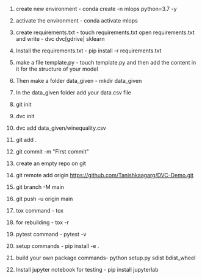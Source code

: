 1. create new environment - conda create -n mlops python=3.7 -y

2. activate the environment - conda activate mlops

3. create requirements.txt - touch requirements.txt
open requirements.txt and write - 
dvc 
dvc[gdrive]
sklearn

4. Install the requirements.txt - pip install -r requirements.txt

5. make a file template.py - touch template.py and then add the content in it for the structure of your model

6. Then make a folder data_given - mkdir data_given

7. In the data_given folder add your data.csv file

8. git init

9. dvc init

10. dvc add data_given/winequality.csv

11. git add .

12. git commit -m "First commit"

13. create an empty repo on git

14. git remote add origin https://github.com/Tanishkaagarg/DVC-Demo.git

15. git branch -M main

16. git push -u origin main

17. tox command - tox

18. for rebuilding - tox -r 

19. pytest command - pytest -v

20. setup commands - pip install -e . 

21. build your own package commands- python setup.py sdist bdist_wheel

22. Install jupyter notebook for testing - pip install jupyterlab 